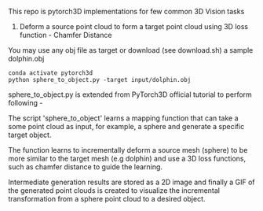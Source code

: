 This repo is pytorch3D implementations for few common 3D Vision tasks

1. Deform a source point cloud  to form a target point cloud using 3D loss function - Chamfer Distance

You may use any obj file as target or download (see download.sh) a sample dolphin.obj

```
conda activate pytorch3d
python sphere_to_object.py -target input/dolphin.obj
```

sphere_to_object.py is extended from PyTorch3D official tutorial to perform following -

The script 'sphere_to_object' learns a mapping function that can take a some point cloud as input, for example, a sphere and generate a specific target object.

The function learns to incrementally deform a source mesh (sphere) to be more similar to the target mesh (e.g dolphin) and use  a 3D loss functions, such as 
chamfer distance to guide the learning.

Intermediate generation results are stored as a 2D image and finally a GIF of the generated point clouds is created to visualize the incremental transformation from a sphere point cloud to a desired object.
